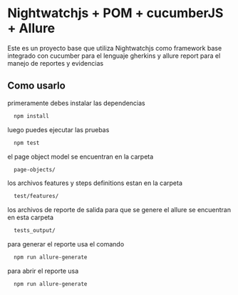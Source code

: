 
# Nightwatchjs + POM + cucumberJS + Allure

Este es un proyecto base que utiliza Nightwatchjs como framework base integrado con cucumber para el lenguaje gherkins y allure report para el manejo de reportes y evidencias



## Como usarlo

primeramente debes instalar las dependencias

```bash
  npm install
```

luego puedes ejecutar las pruebas

```bash
  npm test
```

el page object model se encuentran en la carpeta

```bash
  page-objects/
```

los archivos features y steps definitions estan en la carpeta

```bash
  test/features/
```

los archivos de reporte de salida para que se genere el allure se encuentran en esta carpeta

```bash
  tests_output/
```

para generar el reporte usa el comando

```bash
  npm run allure-generate
```

para abrir el reporte usa

```bash
  npm run allure-generate
```

